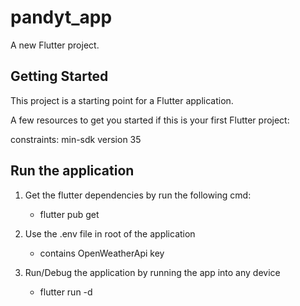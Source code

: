 # pandyt_app

A new Flutter project.

## Getting Started

This project is a starting point for a Flutter application.

A few resources to get you started if this is your first Flutter project:

constraints: min-sdk version 35

## Run the application

1. Get the flutter dependencies by run the following cmd:
    - flutter pub get

2. Use the .env file in root of the application
    - contains OpenWeatherApi key

3. Run/Debug the application by running the app into any device
    - flutter run -d <device>

